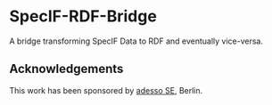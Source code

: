 # SpecIF-RDF-Bridge
A bridge transforming SpecIF Data to RDF and eventually vice-versa.


## Acknowledgements
This work has been sponsored by [adesso SE](http://adesso.de), Berlin.
